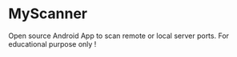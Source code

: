 # MyScanner
Open source Android App to scan remote or local server ports. For educational purpose only !
